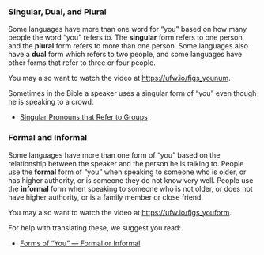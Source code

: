 ### Singular, Dual, and Plural

Some languages have more than one word for “you” based on how many people the word “you” refers to. The **singular** form refers to one person, and the **plural** form refers to more than one person. Some languages also have a **dual** form which refers to two people, and some languages have other forms that refer to three or four people.

You may also want to watch the video at https://ufw.io/figs_younum.

Sometimes in the Bible a speaker uses a singular form of “you” even though he is speaking to a crowd.

* [Singular Pronouns that Refer to Groups](../figs-youcrowd/01.md)

### Formal and Informal

Some languages have more than one form of “you” based on the relationship between the speaker and the person he is talking to. People use the **formal** form of “you” when speaking to someone who is older, or has higher authority, or is someone they do not know very well. People use the **informal** form when speaking to someone who is not older, or does not have higher authority, or is a family member or close friend.

You may also want to watch the video at https://ufw.io/figs_youform.

For help with translating these, we suggest you read:

* [Forms of “You” — Formal or Informal](../figs-youformal/01.md)
